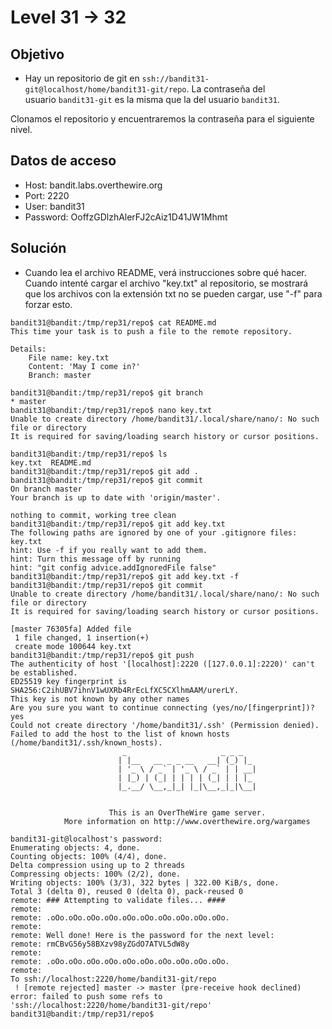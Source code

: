 # Level 31 -> 32


## Objetivo

-   Hay un repositorio de git en `ssh://bandit31-git@localhost/home/bandit31-git/repo`. La contraseña del usuario `bandit31-git` es la misma que la del usuario `bandit31`.

Clonamos el repositorio y encuentraremos la contraseña para el siguiente nivel.

## Datos de acceso

-   Host: bandit.labs.overthewire.org
-   Port: 2220
-   User: bandit31
-   Password: OoffzGDlzhAlerFJ2cAiz1D41JW1Mhmt

## Solución
- Cuando lea el archivo README, verá instrucciones sobre qué hacer. Cuando intenté cargar el archivo "key.txt" al repositorio, se mostrará que los archivos con la extensión txt no se pueden cargar, use "-f" para forzar esto.

```
bandit31@bandit:/tmp/rep31/repo$ cat README.md
This time your task is to push a file to the remote repository.

Details:
    File name: key.txt
    Content: 'May I come in?'
    Branch: master

bandit31@bandit:/tmp/rep31/repo$ git branch
* master
bandit31@bandit:/tmp/rep31/repo$ nano key.txt
Unable to create directory /home/bandit31/.local/share/nano/: No such file or directory
It is required for saving/loading search history or cursor positions.

bandit31@bandit:/tmp/rep31/repo$ ls
key.txt  README.md
bandit31@bandit:/tmp/rep31/repo$ git add .
bandit31@bandit:/tmp/rep31/repo$ git commit
On branch master
Your branch is up to date with 'origin/master'.

nothing to commit, working tree clean
bandit31@bandit:/tmp/rep31/repo$ git add key.txt
The following paths are ignored by one of your .gitignore files:
key.txt
hint: Use -f if you really want to add them.
hint: Turn this message off by running
hint: "git config advice.addIgnoredFile false"
bandit31@bandit:/tmp/rep31/repo$ git add key.txt -f
bandit31@bandit:/tmp/rep31/repo$ git commit
Unable to create directory /home/bandit31/.local/share/nano/: No such file or directory
It is required for saving/loading search history or cursor positions.

[master 76305fa] Added file
 1 file changed, 1 insertion(+)
 create mode 100644 key.txt
bandit31@bandit:/tmp/rep31/repo$ git push
The authenticity of host '[localhost]:2220 ([127.0.0.1]:2220)' can't be established.
ED25519 key fingerprint is SHA256:C2ihUBV7ihnV1wUXRb4RrEcLfXC5CXlhmAAM/urerLY.
This key is not known by any other names
Are you sure you want to continue connecting (yes/no/[fingerprint])? yes
Could not create directory '/home/bandit31/.ssh' (Permission denied).
Failed to add the host to the list of known hosts (/home/bandit31/.ssh/known_hosts).
                         _                     _ _ _
                        | |__   __ _ _ __   __| (_) |_
                        | '_ \ / _` | '_ \ / _` | | __|
                        | |_) | (_| | | | | (_| | | |_
                        |_.__/ \__,_|_| |_|\__,_|_|\__|


                      This is an OverTheWire game server.
            More information on http://www.overthewire.org/wargames

bandit31-git@localhost's password:
Enumerating objects: 4, done.
Counting objects: 100% (4/4), done.
Delta compression using up to 2 threads
Compressing objects: 100% (2/2), done.
Writing objects: 100% (3/3), 322 bytes | 322.00 KiB/s, done.
Total 3 (delta 0), reused 0 (delta 0), pack-reused 0
remote: ### Attempting to validate files... ####
remote:
remote: .oOo.oOo.oOo.oOo.oOo.oOo.oOo.oOo.oOo.oOo.
remote:
remote: Well done! Here is the password for the next level:
remote: rmCBvG56y58BXzv98yZGdO7ATVL5dW8y
remote:
remote: .oOo.oOo.oOo.oOo.oOo.oOo.oOo.oOo.oOo.oOo.
remote:
To ssh://localhost:2220/home/bandit31-git/repo
 ! [remote rejected] master -> master (pre-receive hook declined)
error: failed to push some refs to 'ssh://localhost:2220/home/bandit31-git/repo'
bandit31@bandit:/tmp/rep31/repo$
```

